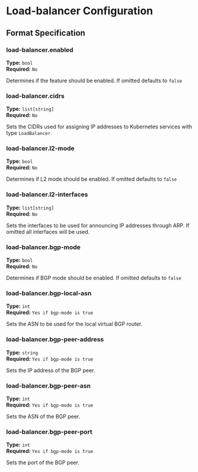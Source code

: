 # Load-balancer Configuration

## Format Specification

### load-balancer.enabled
**Type:** `bool`<br>
**Required:** `No` <br>

Determines if the feature should be enabled. If omitted defaults to `false`

### load-balancer.cidrs
**Type:** `list[string]`<br>
**Required:** `No` <br>

Sets the CIDRs used for assigning IP addresses to Kubernetes services with type `LoadBalancer`.

### load-balancer.l2-mode
**Type:** `bool`<br>
**Required:** `No` <br>

Determines if L2 mode should be enabled. If omitted defaults to `false`

### load-balancer.l2-interfaces
**Type:** `list[string]`<br>
**Required:** `No` <br>

Sets the interfaces to be used for announcing IP addresses through ARP. If omitted all interfaces will be used.

### load-balancer.bgp-mode
**Type:** `bool`<br>
**Required:** `No` <br>

Determines if BGP mode should be enabled. If omitted defaults to `false`

### load-balancer.bgp-local-asn
**Type:** `int`<br>
**Required:** `Yes if bgp-mode is true` <br>

Sets the ASN to be used for the local virtual BGP router.

### load-balancer.bgp-peer-address
**Type:** `string`<br>
**Required:** `Yes if bgp-mode is true` <br>

Sets the IP address of the BGP peer.

### load-balancer.bgp-peer-asn
**Type:** `int`<br>
**Required:** `Yes if bgp-mode is true` <br>

Sets the ASN of the BGP peer.

### load-balancer.bgp-peer-port
**Type:** `int`<br>
**Required:** `Yes if bgp-mode is true` <br>

Sets the port of the BGP peer.
